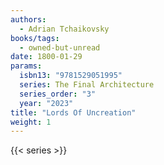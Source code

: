 ```yaml
---
authors:
  - Adrian Tchaikovsky
books/tags:
  - owned-but-unread
date: 1800-01-29
params:
  isbn13: "9781529051995"
  series: The Final Architecture
  series_order: "3"
  year: "2023"
title: "Lords Of Uncreation"
weight: 1
---
```


<!--more-->

{{< series >}}

